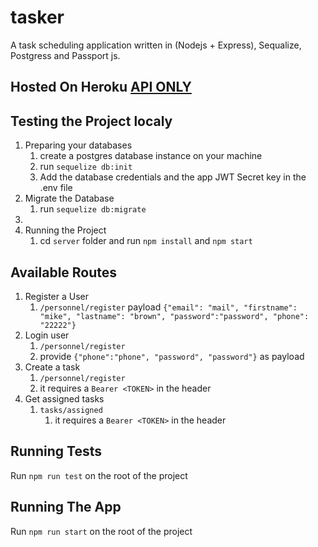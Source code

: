 # tasker

A task scheduling application written in (Nodejs + Express), Sequalize, Postgress and Passport js.

## Hosted On Heroku [API ONLY](https://afternoon-fjord-69264.herokuapp.com)

## Testing the Project localy

1. Preparing your databases
   1. create a postgres database instance on your machine
   2. run `sequelize db:init`
   3. Add the database credentials and the app JWT Secret key in the .env file
2. Migrate the Database
   1. run `sequelize db:migrate`
3.
4. Running the Project
   1. cd `server` folder and run `npm install` and `npm start`

## Available Routes

1. Register a User
   1. `/personnel/register`
      payload `{"email": "mail", "firstname": "mike", "lastname": "brown", "password":"password", "phone": "22222"}`
2. Login user
   1. `/personnel/register`
   2. provide `{"phone":"phone", "password", "password"}` as payload
3. Create a task
   1. `/personnel/register`
   2. it requires a `Bearer <TOKEN>` in the header
4. Get assigned tasks
   1. `tasks/assigned`
      1. it requires a `Bearer <TOKEN>` in the header

## Running Tests

Run `npm run test` on the root of the project

## Running The App

Run `npm run start` on the root of the project
